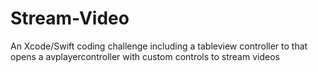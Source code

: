 # Stream-Video
An Xcode/Swift coding challenge including a tableview controller to that opens a avplayercontroller with custom controls to stream videos
